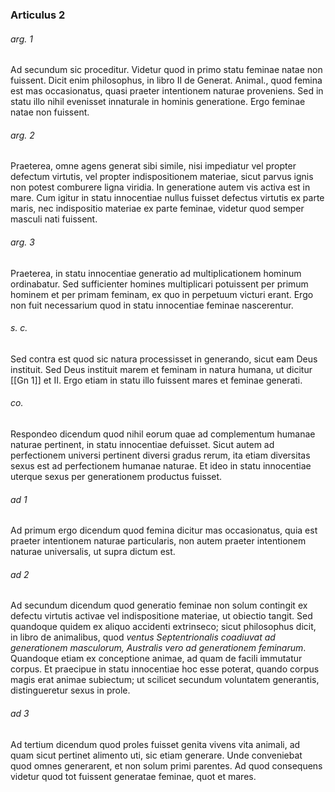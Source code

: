 ### Articulus 2

###### arg. 1
Ad secundum sic proceditur. Videtur quod in primo statu feminae natae non fuissent. Dicit enim philosophus, in libro II de Generat. Animal., quod femina est mas occasionatus, quasi praeter intentionem naturae proveniens. Sed in statu illo nihil evenisset innaturale in hominis generatione. Ergo feminae natae non fuissent.

###### arg. 2
Praeterea, omne agens generat sibi simile, nisi impediatur vel propter defectum virtutis, vel propter indispositionem materiae, sicut parvus ignis non potest comburere ligna viridia. In generatione autem vis activa est in mare. Cum igitur in statu innocentiae nullus fuisset defectus virtutis ex parte maris, nec indispositio materiae ex parte feminae, videtur quod semper masculi nati fuissent.

###### arg. 3
Praeterea, in statu innocentiae generatio ad multiplicationem hominum ordinabatur. Sed sufficienter homines multiplicari potuissent per primum hominem et per primam feminam, ex quo in perpetuum victuri erant. Ergo non fuit necessarium quod in statu innocentiae feminae nascerentur.

###### s. c.
Sed contra est quod sic natura processisset in generando, sicut eam Deus instituit. Sed Deus instituit marem et feminam in natura humana, ut dicitur [[Gn 1]] et II. Ergo etiam in statu illo fuissent mares et feminae generati.

###### co.
Respondeo dicendum quod nihil eorum quae ad complementum humanae naturae pertinent, in statu innocentiae defuisset. Sicut autem ad perfectionem universi pertinent diversi gradus rerum, ita etiam diversitas sexus est ad perfectionem humanae naturae. Et ideo in statu innocentiae uterque sexus per generationem productus fuisset.

###### ad 1
Ad primum ergo dicendum quod femina dicitur mas occasionatus, quia est praeter intentionem naturae particularis, non autem praeter intentionem naturae universalis, ut supra dictum est.

###### ad 2
Ad secundum dicendum quod generatio feminae non solum contingit ex defectu virtutis activae vel indispositione materiae, ut obiectio tangit. Sed quandoque quidem ex aliquo accidenti extrinseco; sicut philosophus dicit, in libro de animalibus, quod *ventus Septentrionalis coadiuvat ad generationem masculorum, Australis vero ad generationem feminarum*. Quandoque etiam ex conceptione animae, ad quam de facili immutatur corpus. Et praecipue in statu innocentiae hoc esse poterat, quando corpus magis erat animae subiectum; ut scilicet secundum voluntatem generantis, distingueretur sexus in prole.

###### ad 3
Ad tertium dicendum quod proles fuisset genita vivens vita animali, ad quam sicut pertinet alimento uti, sic etiam generare. Unde conveniebat quod omnes generarent, et non solum primi parentes. Ad quod consequens videtur quod tot fuissent generatae feminae, quot et mares.

